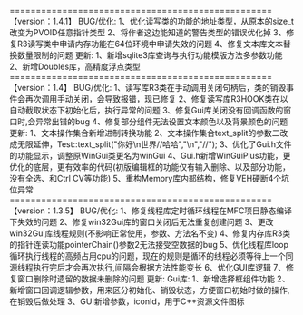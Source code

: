 ==================================================【version：1.4.1】
BUG/优化:
	1、优化读写类的功能的地址类型，从原本的size_t改变为PVOID任意指针类型
	2、将作者这边能知道的警告类型的错误优化掉
	3、修复R3读写类中申请内存功能在64位环境中申请失效的问题
	4、修复文本库文本替换数量限制的问题
更新:
	1、新增sqlite3库查询与执行功能模版方法多参数功能
	2、新增Doubles库，高精度浮点类型
==================================================【version：1.4】
BUG/优化:
	1、读写库R3类在手动调用关闭句柄后，类的销毁事件会再次调用手动关闭，会导致报错，现已修复
	2、修复读写库R3HOOK类在以自动截取状态下初始化后，执行异常的问题
	3、修复Gui库关闭没有回调函数的窗口时,会异常出错的bug
	4、修复部分组件无法设置文本颜色以及背景颜色的问题
更新:
	1、文本操作集合新增进制转换功能
	2、文本操作集合text_split的参数二改成无限延伸，Test::text_split("你好\n世界//哈哈","\n","//");
	3、优化了Gui.h文件的功能显示，调整原WinGui类更名为winGui
	4、Gui.h新增WinGuiPlus功能，更优化的底层，更有效率的代码(初版编辑框的功能仅有输入删除、以及部分功能，没有全选、和Ctrl CV等功能)
	5、重构Memory库内部结构，修复VEH硬断4个坑位异常
==================================================【version：1.3.5】
BUG/优化:
	1、修复线程库定时循环线程在MFC项目静态编译下失效的问题
	2、修复win32Gui库的窗口关闭后无法重复创建问题
	3、更改win32Gui库线程规则(不影响正常使用，参数、方法名不变)
	4、修复内存库R3类的指针连读功能pointerChain()参数2无法接受空数据的bug
	5、优化线程库loop循环执行线程的高频占用cpu的问题，现在的规则是循环的线程必须等待上一个同源线程执行完后才会再次执行,间隔会根据方法性能变长
	6、优化GUI库逻辑
 	7、修复窗口删除时遗留的数据未删除的问题
更新:
	Gui库:
		1、新增选择框组件功能
		2、新增窗口回调逻辑参数，用来区分初始化、销毁状态，方便窗口初始时做的操作,在销毁后做处理
		3、GUI新增参数，iconId，用于C++资源文件图标
